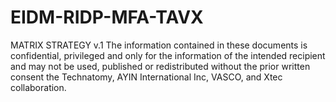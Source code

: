 # EIDM-RIDP-MFA-TAVX
MATRIX STRATEGY v.1
The information contained in these documents is confidential, privileged and only for the
information of the intended recipient and may not be used, published or redistributed without
the prior written consent the Technatomy, AYIN International Inc, VASCO, and Xtec collaboration. 
